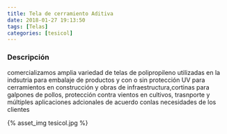 ```yaml
---
title: Tela de cerramiento Aditiva
date: 2018-01-27 19:13:50
tags: [Telas]
categories: [tesicol]
---
```


### Descripción

comercializamos amplia variedad de telas de polipropileno utilizadas en la indsutria para embalaje de productos y con o sin protección UV para cerramientos en construcción y obras de infraestructura,cortinas para galpones de pollos, protección contra vientos en cultivos, trasnporte y múltiples aplicaciones adcionales de acuerdo conlas necesidades de los clientes

{% asset_img tesicol.jpg %}
